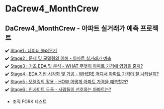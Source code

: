 # DaCrew4_MonthCrew
## DaCrew4_MonthCrew - 아파트 실거래가 예측 프로젝트
✔️ [Stage1 : 데이터 불러오기](https://dacon.io/competitions/official/236047/codeshare/7456)    
✔️ [Stage2 : 문제 및 모델링의 이해 - 아파트 실거래가 예측](https://dacon.io/competitions/official/236047/codeshare/7707)    
✔️ [Stage3 : 기초 EDA 및 분석 - WHAT 무엇이 아파트 가격에 영향을 줄까?](https://dacon.io/competitions/official/236047/codeshare/7708)    
✔️ [Stage4 : EDA 기반 시각화 및 가공 - WHERE 어디서 아파트 가격이 잘 나타날까?](https://dacon.io/competitions/official/236047/codeshare/7709)    
✔️ [Stage5 : 모델링의 활용 - HOW 어떻게 아파트 가격을 예측할까?](https://dacon.io/competitions/official/236047/codeshare/7710)    
✔️ [Stage6 : 인사이트 도출 - 사람들이 선호하는 아파트는?](https://dacon.io/competitions/official/236047/codeshare/7711)    


- 조직 FORK 테스트
